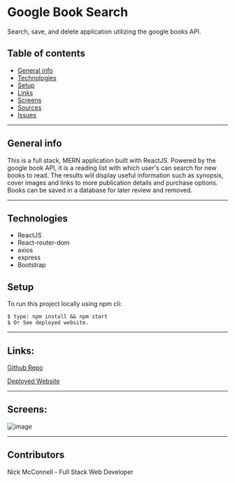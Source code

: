 # Google Book Search
Search, save, and delete application utilizing the google books API.

## Table of contents
* [General info](#general-info)
* [Technologies](#technologies)
* [Setup](#setup)
* [Links](#links)
* [Screens](#screen-grabs)
* [Sources](#sources)
* [Issues](#issues)

___

## General info
This is a full stack, MERN  application built with ReactJS.  Powered by the google book API, it is a reading list with which user's can search for new books to read. The results will display useful information such as synopsis, cover images and links to more publication details and purchase options.  Books can be saved in a database for later review and removed.     

___

## Technologies
* ReactJS
* React-router-dom
* axios
* express
* Bootstrap

	
## Setup
To run this project locally using npm cli:
```
$ type: npm install && npm start
$ Or See deployed website.  
```
___

## Links:

[Github Repo](https://github.com/nicholasmcconnell/googlebooksearch)

[Deployed Website](https://googlebooksearchnm.herokuapp.com/)
___

## Screens:
![image](assets/googlebooksearch.gif)
___

## Contributors

Nick McConnell - Full Stack Web Developer
